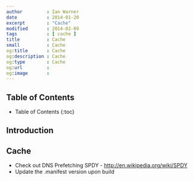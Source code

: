 ```yaml
---
author         : Ian Warner
date           : 2014-01-20
excerpt        : "Cache"
modified       : 2014-02-09
tags           : [ cache ]
title          : Cache
small          : Cache
og:title       : Cache
og:description : Cache
og:type        : Cache
og:url         :
og:image       :
---
```


## Table of Contents

* Table of Contents
{:toc}

## Introduction

## Cache

* Check out DNS Prefetching
    SPDY - http://en.wikipedia.org/wiki/SPDY
* Update the .manifest version upon build